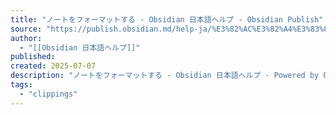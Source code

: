 ```yaml
---
title: "ノートをフォーマットする - Obsidian 日本語ヘルプ - Obsidian Publish"
source: "https://publish.obsidian.md/help-ja/%E3%82%AC%E3%82%A4%E3%83%89/%E3%83%8E%E3%83%BC%E3%83%88%E3%82%92%E3%83%95%E3%82%A9%E3%83%BC%E3%83%9E%E3%83%83%E3%83%88%E3%81%99%E3%82%8B"
author:
  - "[[Obsidian 日本語ヘルプ]]"
published:
created: 2025-07-07
description: "ノートをフォーマットする - Obsidian 日本語ヘルプ - Powered by Obsidian Publish."
tags:
  - "clippings"
---
```

